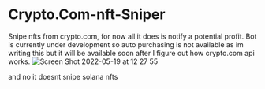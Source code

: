 # Crypto.Com-nft-Sniper

Snipe nfts from crypto.com, for now all it does is notify a potential profit. Bot is currently under development so auto purchasing is not available as im writing this but it will be available soon after I figure out how crypto.com api works.
![Screen Shot 2022-05-19 at 12 27 55](https://user-images.githubusercontent.com/85647342/169350932-7455e29d-8ca0-473a-a6ca-69d5f58c11de.png)

and no it doesnt snipe solana nfts
